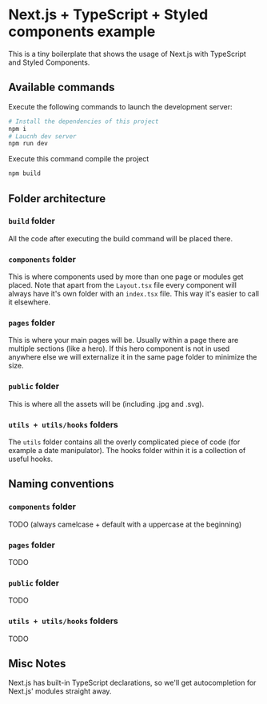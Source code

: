 # Next.js + TypeScript + Styled components example

This is a tiny boilerplate that shows the usage of Next.js with TypeScript and Styled Components.

## Available commands

Execute the following commands to launch the development server:

```bash
# Install the dependencies of this project
npm i
# Laucnh dev server
npm run dev
```

Execute this command compile the project

```bash
npm build
```

## Folder architecture

### `build` folder

All the code after executing the build command will be placed there.

### `components` folder

This is where components used by more than one page or modules get placed.
Note that apart from the `Layout.tsx` file every component will always have it's own folder with an `index.tsx` file. This way it's easier to call it elsewhere.

### `pages` folder

This is where your main pages will be.
Usually within a page there are multiple sections (like a hero).
If this hero component is not in used anywhere else we will externalize it in the same page folder to minimize the size.

### `public` folder

This is where all the assets will be (including .jpg and .svg).

### `utils + utils/hooks` folders

The `utils` folder contains all the overly complicated piece of code (for example a date manipulator).
The hooks folder within it is a collection of useful hooks.

## Naming conventions

### `components` folder

TODO (always camelcase + default with a uppercase at the beginning)

### `pages` folder

TODO

### `public` folder

TODO

### `utils + utils/hooks` folders

TODO

## Misc Notes

Next.js has built-in TypeScript declarations, so we'll get autocompletion for Next.js' modules straight away.
